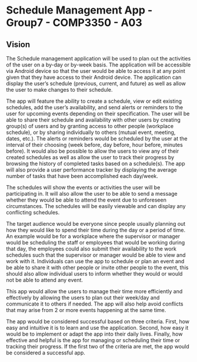 # Schedule Management App - Group7 - COMP3350 - A03
## Vision
The Schedule management application will be used to plan out the activities of the user on a by-day or by-week basis. The application will be accessible via Android device so that the user would be able to access it at any point given that they have access to their Android device. The application can display the user’s schedule (previous, current, and future) as well as allow the user to make changes to their schedule.

The app will feature the ability to create a schedule, view or edit existing schedules, add the user’s availability, and send alerts or reminders to the user for upcoming events depending on their specification. The user will be able to share their schedule and availability with other users by creating group(s) of users and by granting access to other people (workplace schedule), or by sharing individually to others (mutual event, meeting, dates, etc.). The alerts or reminders would be scheduled by the user at the interval of their choosing (week before, day before, hour before, minutes before). It would also be possible to allow the users to view any of their created schedules as well as allow the user to track their progress by browsing the history of completed tasks based on a schedule(s). The app will also provide a user performance tracker by displaying the average number of tasks that have been accomplished each day/week.

The schedules will show the events or activities the user will be participating in. It will also allow the user to be able to send a message whether they would be able to attend the event due to unforeseen circumstances. The schedules will be easily viewable and can display any conflicting schedules.

The target audience would be everyone since people usually planning out how they would like to spend their time during the day or a period of time. An example would be for a workplace where the supervisor or manager would be scheduling the staff or employees that would be working during that day, the employees could also submit their availability to the work schedules such that the supervisor or manager would be able to view and work with it. Individuals can use the app to schedule or plan an event and be able to share it with other people or invite other people to the event, this should also allow individual users to inform whether they would or would not be able to attend any event.

This app would allow the users to manage their time more efficiently and effectively by allowing the users to plan out their week/day and communicate it to others if needed. The app will also help avoid conflicts that may arise from 2 or more events happening at the same time.

The app would be considered successful based on three criteria. First, how easy and intuitive it is to learn and use the application. Second, how easy it would be to implement or adapt the app into their daily lives. Finally, how effective and helpful is the app for managing or scheduling their time or tracking their progress. If the first two of the criteria are met, the app would be considered a successful app.
